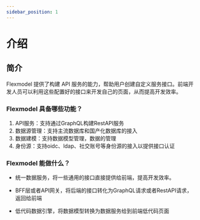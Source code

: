 ```yaml
---
sidebar_position: 1
---
```


# 介绍

## 简介

Flexmodel 提供了构建 API 服务的能力，帮助用户创建自定义服务接口。前端开发人员可以利用这些配置好的接口来开发自己的页面，从而提高开发效率。

### Flexmodel 具备哪些功能？

1. API服务：支持通过GraphQL构建RestAPI服务
2. 数据源管理：支持主流数据库和国产化数据库的接入
3. 数据建模：支持数据模型管理，数据的管理
4. 身份源：支持oidc、ldap、社交账号等身份源的接入以提供接口认证

### Flexmodel 能做什么？

* 统一数据服务，将一些通用的接口直接提供给前端，提高开发效率。

* BFF层或者API网关，将后端的接口转化为GraphQL请求或者RestAPI请求，返回给前端

* 低代码数据引擎，将数据模型转换为数据服务给到前端低代码页面
